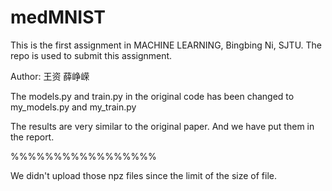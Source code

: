 # medMNIST
This is the first assignment in MACHINE LEARNING, Bingbing Ni, SJTU. The repo is used to submit this assignment.

Author: 王资 薛峥嵘

The models.py and train.py in the original code has been changed to my_models.py and my_train.py

The results are very similar to the original paper. And we have put them in the report.

%%%%%%%%%%%%%%%%%

We didn't upload those npz files since the limit of the size of file.
